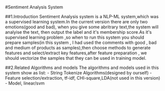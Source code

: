 #Sentiment Analysis System

##1.Introduction
    Sentiment Analysis system is a NLP-ML system,which was a supervised learning system.In the current version there are only two emotions(good and bad), 
when you give some abritrary text,the system will analyise the text, then output the label and it's membership score.As it's supervised learning problem
,so when to run this system you should prepare samples(in this system , I had used the comments with good , bad and medium of products as samples),then
choose methods to generate features and select/extract key features,after feature preparation , we should vectorize the samples that they can be used in
training model.


##2.Related Algorithms and models
    The algorithms and models used in this system show as list:
    - String Tokenize Algorithms(designed by ourself)
    - Feature selection/extraction, tf-idf, CHI-square,LDA(not used in this version)
    - Model, linear/svm
